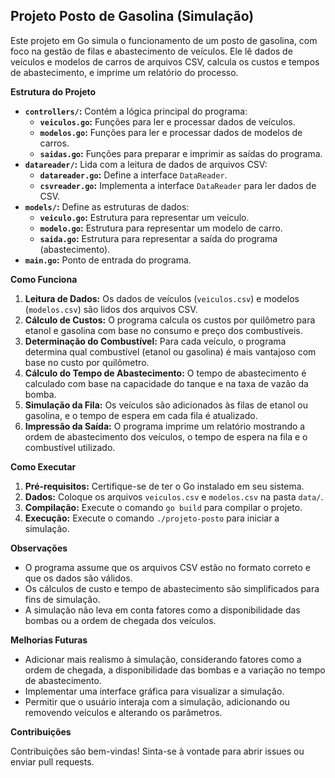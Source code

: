 ## Projeto Posto de Gasolina (Simulação)

Este projeto em Go simula o funcionamento de um posto de gasolina, com foco na gestão de filas e abastecimento de veículos. Ele lê dados de veículos e modelos de carros de arquivos CSV, calcula os custos e tempos de abastecimento, e imprime um relatório do processo.

**Estrutura do Projeto**

* **`controllers/`:** Contém a lógica principal do programa:
    * **`veiculos.go`:** Funções para ler e processar dados de veículos.
    * **`modelos.go`:** Funções para ler e processar dados de modelos de carros.
    * **`saidas.go`:** Funções para preparar e imprimir as saídas do programa.
* **`datareader/`:** Lida com a leitura de dados de arquivos CSV:
    * **`datareader.go`:** Define a interface `DataReader`.
    * **`csvreader.go`:** Implementa a interface `DataReader` para ler dados de CSV.
* **`models/`:** Define as estruturas de dados:
    * **`veiculo.go`:** Estrutura para representar um veículo.
    * **`modelo.go`:** Estrutura para representar um modelo de carro.
    * **`saida.go`:** Estrutura para representar a saída do programa (abastecimento).
* **`main.go`:** Ponto de entrada do programa.

**Como Funciona**

1. **Leitura de Dados:** Os dados de veículos (`veiculos.csv`) e modelos (`modelos.csv`) são lidos dos arquivos CSV.
2. **Cálculo de Custos:** O programa calcula os custos por quilômetro para etanol e gasolina com base no consumo e preço dos combustíveis.
3. **Determinação do Combustível:** Para cada veículo, o programa determina qual combustível (etanol ou gasolina) é mais vantajoso com base no custo por quilômetro.
4. **Cálculo do Tempo de Abastecimento:** O tempo de abastecimento é calculado com base na capacidade do tanque e na taxa de vazão da bomba.
5. **Simulação da Fila:** Os veículos são adicionados às filas de etanol ou gasolina, e o tempo de espera em cada fila é atualizado.
6. **Impressão da Saída:** O programa imprime um relatório mostrando a ordem de abastecimento dos veículos, o tempo de espera na fila e o combustível utilizado.

**Como Executar**

1. **Pré-requisitos:** Certifique-se de ter o Go instalado em seu sistema.
2. **Dados:** Coloque os arquivos `veiculos.csv` e `modelos.csv` na pasta `data/`.
3. **Compilação:** Execute o comando `go build` para compilar o projeto.
4. **Execução:** Execute o comando `./projeto-posto` para iniciar a simulação.

**Observações**

* O programa assume que os arquivos CSV estão no formato correto e que os dados são válidos.
* Os cálculos de custo e tempo de abastecimento são simplificados para fins de simulação.
* A simulação não leva em conta fatores como a disponibilidade das bombas ou a ordem de chegada dos veículos.

**Melhorias Futuras**

* Adicionar mais realismo à simulação, considerando fatores como a ordem de chegada, a disponibilidade das bombas e a variação no tempo de abastecimento.
* Implementar uma interface gráfica para visualizar a simulação.
* Permitir que o usuário interaja com a simulação, adicionando ou removendo veículos e alterando os parâmetros.

**Contribuições**

Contribuições são bem-vindas! Sinta-se à vontade para abrir issues ou enviar pull requests. 